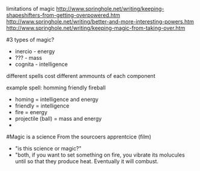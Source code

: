 limitations of magic
http://www.springhole.net/writing/keeping-shapeshifters-from-getting-overpowered.htm
http://www.springhole.net/writing/better-and-more-interesting-powers.htm
http://www.springhole.net/writing/keeping-magic-from-taking-over.htm

#3 types of magic?
* inercio - energy
* ??? - mass
* cognita - intelligence

different spells cost different ammounts of each component

example spell: homming friendly fireball
* homing = intelligence and energy
* friendly = intelligence
* fire = energy
* projectile (ball) = mass and energy
* 

#Magic is a science
From the sourcoers apprentcice (film)
* "is this science or magic?"
* "both, if you want to set something on fire, you vibrate its molucules until so that they produce heat. Eventually it will combust.